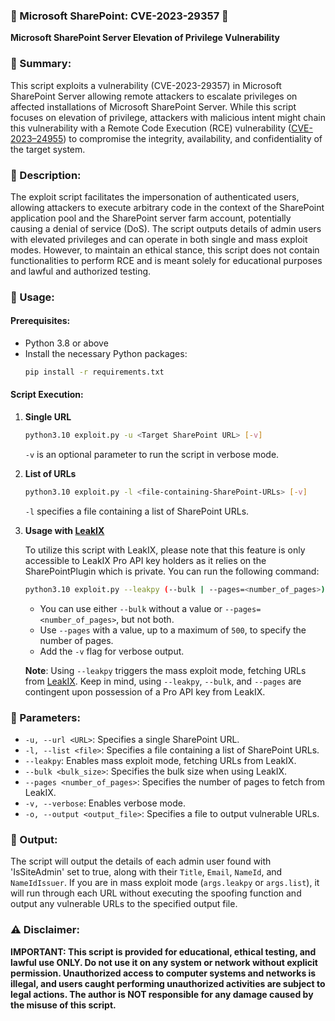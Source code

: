 ### 🛑 Microsoft SharePoint: CVE-2023-29357 🛑
**Microsoft SharePoint Server Elevation of Privilege Vulnerability**

### 📌 Summary:
This script exploits a vulnerability (CVE-2023-29357) in Microsoft SharePoint Server allowing remote attackers to escalate privileges on affected installations of Microsoft SharePoint Server. While this script focuses on elevation of privilege, attackers with malicious intent might chain this vulnerability with a Remote Code Execution (RCE) vulnerability ([CVE-2023–24955](https://cve.mitre.org/cgi-bin/cvename.cgi?name=CVE-2023-24955)) to compromise the integrity, availability, and confidentiality of the target system.

### 📖 Description:
The exploit script facilitates the impersonation of authenticated users, allowing attackers to execute arbitrary code in the context of the SharePoint application pool and the SharePoint server farm account, potentially causing a denial of service (DoS). The script outputs details of admin users with elevated privileges and can operate in both single and mass exploit modes. However, to maintain an ethical stance, this script does not contain functionalities to perform RCE and is meant solely for educational purposes and lawful and authorized testing.

### 🚀 Usage:

#### Prerequisites:
- Python 3.8 or above
- Install the necessary Python packages:
  ```sh
  pip install -r requirements.txt
  ```

#### Script Execution:

1. **Single URL**
   ```sh
   python3.10 exploit.py -u <Target SharePoint URL> [-v]
   ```
   `-v` is an optional parameter to run the script in verbose mode.

2. **List of URLs**
   
   ```sh
   python3.10 exploit.py -l <file-containing-SharePoint-URLs> [-v]
   ```
   
   `-l` specifies a file containing a list of SharePoint URLs.

3. **Usage with [LeakIX](https://leakix.net)**

   To utilize this script with LeakIX, please note that this feature is only accessible to LeakIX Pro API key holders as it relies on the SharePointPlugin which is private. You can run the following command:

    ```sh
    python3.10 exploit.py --leakpy (--bulk | --pages=<number_of_pages>) [-v]
    ```
   
   - You can use either `--bulk` without a value or `--pages=<number_of_pages>`, but not both. 
   - Use `--pages` with a value, up to a maximum of `500`, to specify the number of pages. 
   - Add the `-v` flag for verbose output.
   
   **Note**: Using `--leakpy` triggers the mass exploit mode, fetching URLs from [LeakIX](https://leakix.net/). Keep in mind, using `--leakpy`, `--bulk`, and `--pages` are contingent upon possession of a Pro API key from LeakIX.

### 📎 Parameters:

- `-u, --url <URL>`: Specifies a single SharePoint URL.
- `-l, --list <file>`: Specifies a file containing a list of SharePoint URLs.
- `--leakpy`: Enables mass exploit mode, fetching URLs from LeakIX.
- `--bulk <bulk_size>`: Specifies the bulk size when using LeakIX.
- `--pages <number_of_pages>`: Specifies the number of pages to fetch from LeakIX.
- `-v, --verbose`: Enables verbose mode.
- `-o, --output <output_file>`: Specifies a file to output vulnerable URLs.

### 📄 Output:
The script will output the details of each admin user found with 'IsSiteAdmin' set to true, along with their `Title`, `Email`, `NameId`, and `NameIdIssuer`. If you are in mass exploit mode (`args.leakpy` or `args.list`), it will run through each URL without executing the spoofing function and output any vulnerable URLs to the specified output file.

### ⚠️ Disclaimer:
**IMPORTANT: This script is provided for educational, ethical testing, and lawful use ONLY. Do not use it on any system or network without explicit permission. Unauthorized access to computer systems and networks is illegal, and users caught performing unauthorized activities are subject to legal actions. The author is NOT responsible for any damage caused by the misuse of this script.**

